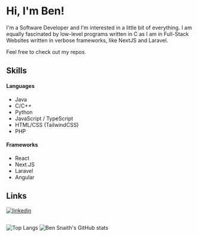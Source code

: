 # Hi, I'm Ben!

I'm a Software Developer and I'm interested in a little bit of everything. I am equally fascinated by low-level programs written in C as I am in Full-Stack Websites written in verbose frameworks, like NextJS and Laravel.

Feel free to check out my repos.


## Skills
#### Languages
- Java
- C/C++
- Python
- JavaScript / TypeScript
- HTML/CSS (TailwindCSS)
- PHP
#### Frameworks
- React
- Next.JS
- Laravel
- Angular


## Links

[![linkedin](https://img.shields.io/badge/linkedin-0A66C2?style=for-the-badge&logo=linkedin&logoColor=white)](https://www.linkedin.com/in/ben-snaith/)

## 

![Top Langs](https://github-readme-stats.vercel.app/api/top-langs/?username=BenSnaith&layout=donut&theme=merko)
![Ben Snaith's GitHub stats](https://github-readme-stats.vercel.app/api?username=BenSnaith&show_icons=true&theme=merko&hide_rank=true)
